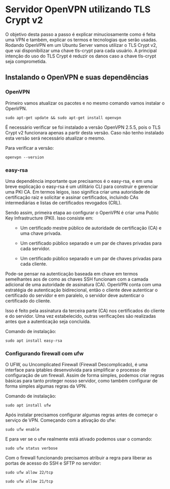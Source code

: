 <h1>Servidor OpenVPN utilizando TLS Crypt v2</h1> 

O objetivo desta passo a passo é explicar minuciosamente como é feita uma VPN e também, explicar os termos e tecnologias que serão usadas. Rodando OpenVPN em um Ubuntu Server vamos utilizar o TLS Crypt v2, que vai disponibilizar uma chave tls-crypt para cada usuário. A principal intenção do uso do TLS Crypt é reduzir os danos caso a chave tls-crypt seja comprometida.

<h2>Instalando o OpenVPN e suas dependências</h2>
<h3>OpenVPN</h3>

<p>Primeiro vamos atualizar os pacotes e no mesmo comando vamos instalar o OpenVPN.</p>
<code>sudo apt-get update && sudo apt-get install openvpn </code>
<p>
<p>É necessário verificar se foi instalado a versão OpenVPN 
2.5.5, pois o TLS Crypt v2 funcionara apenas a partir desta versão. Caso não tenho instalado esta versão será necessário atualizar o mesmo.</p>
<p>Para verificar a versão:</p>
<code>openvpn --version</code>

<h3>easy-rsa</h3>

<p>Uma dependência importante que precisamos é o easy-rsa, e em uma breve explicação o easy-rsa é um utilitário CLI para construir e gerenciar uma PKI CA. Em termos leigos, isso significa criar uma autoridade de certificação raiz e solicitar e assinar certificados, incluindo CAs intermediárias e listas de certificados revogados (CRL).</p>
<p>Sendo assim, primeira etapa ao configurar o OpenVPN é criar uma Public Key Infrastructure (PKI). Isso consiste em:

<ol>

- Um certificado mestre público de autoridade de certificação (CA) e uma chave privada.

- Um certificado público separado e um par de chaves privadas para cada servidor.

- Um certificado público separado e um par de chaves privadas para cada cliente.
</ol>

<p>Pode-se pensar na autenticação baseada em chave em termos semelhantes aos de como as chaves SSH funcionam com a camada adicional de uma autoridade de assinatura (CA). OpenVPN conta com uma estratégia de autenticação bidirecional, então o cliente deve autenticar o certificado do servidor e em paralelo, o servidor deve autenticar o certificado do cliente.
<p>Isso é feito pela assinatura da terceira parte (CA) nos certificados do cliente e do servidor. Uma vez estabelecido, outras verificações são realizadas antes que a autenticação seja concluída.
<p>Comando de instalação:</p>
<code>sudo apt install easy-rsa</code> 
<h3>Configurando firewall com ufw</h3>
<p>O UFW, ou Uncomplicated Firewall (Firewall Descomplicado), é uma interface para iptables desenvolvida para simplificar o processo de configuração de um firewall. Assim de forma simples, podemos criar regras básicas para tanto proteger nosso servidor, como também configurar de forma simples algumas regras da VPN.
<p>Comando de instalação:</p>
<code>sudo apt install ufw</code>
<p>
<p>Após instalar precisamos configurar algumas regras antes de começar o serviço de VPN. Começando com a ativação do ufw:</p>
<code>sudo ufw enable</code>
<p>
<p>E para ver se o ufw realmente está ativado podemos usar o comando:</p>
<code>sudo ufw status verbose</code>
<p>
<p>Com o firewall funcionando precisamos atribuir a regra para liberar as portas de acesso do SSH e SFTP no servidor:</p>
<code>sudo ufw allow 22/tcp</code>

<code>sudo ufw allow 21/tcp</code>
